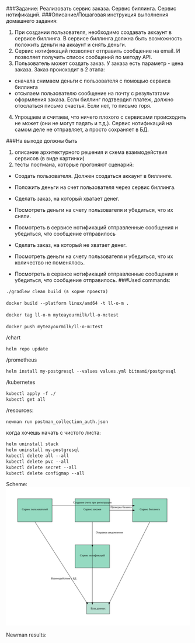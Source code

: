 ###Задание:
Реализовать сервис заказа. Сервис биллинга. Сервис нотификаций.
###Описание/Пошаговая инструкция выполнения домашнего задания:
1. При создании пользователя, необходимо создавать аккаунт в сервисе биллинга. В сервисе биллинга должна быть возможность положить деньги на аккаунт и снять деньги. 
2. Сервис нотификаций позволяет отправить сообщение на email. И позволяет получить список сообщений по методу API. 
3. Пользователь может создать заказ. У заказа есть параметр - цена заказа.
Заказ происходит в 2 этапа:
- сначала снимаем деньги с пользователя с помощью сервиса биллинга
- отсылаем пользователю сообщение на почту с результатами оформления заказа. Если биллинг подтвердил платеж, должно 
  отослаться письмо счастья. Если нет, то письмо горя.

4. Упрощаем и считаем, что ничего плохого с сервисами происходить не может (они не могут падать и т.д.). Сервис 
нотификаций на самом деле не отправляет, а просто сохраняет в БД.

###На выходе должны быть
1. описание архитектурного решения и схема взаимодействия сервисов (в виде картинки)
2. тесты постмана, которые прогоняют сценарий:
- Создать пользователя. Должен создаться аккаунт в биллинге.

- Положить деньги на счет пользователя через сервис биллинга.
  
- Сделать заказ, на который хватает денег.
  
- Посмотреть деньги на счету пользователя и убедиться, что их сняли.
  
- Посмотреть в сервисе нотификаций отправленные сообщения и убедиться, что сообщение отправилось
  
- Сделать заказ, на который не хватает денег.
  
- Посмотреть деньги на счету пользователя и убедиться, что их количество не поменялось.
  
- Посмотреть в сервисе нотификаций отправленные сообщения и убедиться, что сообщение отправилось.
###Used commands:
```
./gradlew clean build (в корне проекта)

docker build --platform linux/amd64 -t ll-o-m .

docker tag ll-o-m myteayourmilk/ll-o-m:test

docker push myteayourmilk/ll-o-m:test
```

/chart
```
helm repo update
```

/prometheus
```
helm install my-postgresql --values values.yml bitnami/postgresql
```

/kubernetes
```
kubectl apply -f ./
kubectl get all

```

/resources:
```
newman run postman_collection_auth.json
```

когда хочешь начать с чистого листа:
```
helm uninstall stack
helm uninstall my-postgresql
kubectl delete all --all
kubectl delete pvc --all
kubectl delete secret --all
kubectl delete configmap --all
```

Scheme:
![alt text](static/order.svg "Order scheme")

Newman results:

